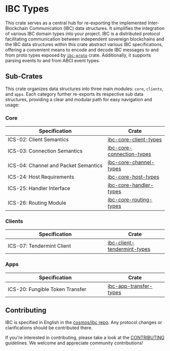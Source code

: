 # IBC Types

This crate serves as a central hub for re-exporting the implemented
Inter-Blockchain Communication (IBC) data structures. It simplifies the
integration of various IBC domain types into your project. IBC is a distributed
protocol facilitating communication between independent sovereign blockchains
and the IBC data structures within this crate abstract various IBC
specifications, offering a convenient means to encode and decode IBC messages to
and from proto types exposed by
[`ibc-proto`](https://github.com/cosmos/ibc-proto-rs) crate. Additionally, it
supports parsing events to and from ABCI event types.

## Sub-Crates

This crate organizes data structures into three main modules: `core`, `clients`,
and `apps`. Each category further re-exports its respective sub data structures,
providing a clear and modular path for easy navigation and usage:

### Core

| <div style="width:300px">Specification</div> | Crate |
| -------------------------------------------- | ------ |
| ICS-02: Client Semantics                     | [ibc-core-client-types](./../ibc-core/ics02-client/types) |
| ICS-03: Connection Semantics                 | [ibc-core-connection-types](./../ibc-core/ics03-connection/types) |
| ICS-04: Channel and Packet Semantics         | [ibc-core-channel-types](./../ibc-core/ics04-channel/types) |
| ICS-24: Host Requirements                    | [ibc-core-host-types](./../ibc-core/ics24-host/types) |
| ICS-25: Handler Interface                    | [ibc-core-handler-types](./../ibc-core/ics25-handler/types) |
| ICS-26: Routing Module                       | [ibc-core-routing-types](./../ibc-core/ics26-routing/types) |

### Clients

| <div style="width:300px">Specification</div> | Crate |
| -------------------------------------------- | ------ |
| ICS-07: Tendermint Client                    | [ibc-client-tendermint-types](./../ibc-clients/ics07-tendermint/types) |

### Apps

| <div style="width:300px">Specification</div> | Crate |
| -------------------------------------------- | ------ |
| ICS-20: Fungible Token Transfer              | [ibc-app-transfer-types](./../ibc-apps/ics20-transfer/types) |

## Contributing

IBC is specified in English in the [cosmos/ibc
repo](https://github.com/cosmos/ibc). Any protocol changes or clarifications
should be contributed there.

If you're interested in contributing, please take a look at the
[CONTRIBUTING](./../CONTRIBUTING.md) guidelines. We welcome and appreciate
community contributions!
